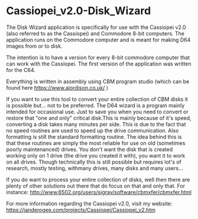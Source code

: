 # Cassiopei_v2.0-Disk_Wizard
The Disk Wizard application is specifically for use with the Cassiopei v2.0 (also referred to as the Cassiopei) and Commodore 8-bit computers. The application runs on the Commodore computer and is meant for making D64 images from or to disk.

The intention is to have a version for every 8-bit commodore computer that can work with the Cassiopei.
The first version of the application was written for the C64.

Everything is written in assembly using CBM program studio (which can be found here https://www.ajordison.co.uk/ )

If you want to use this tool to convert your entire collection of CBM disks it is possible but... not to be preferred.
The D64 wizard is a program mainly intended for occasional use. Just to save you when you need to convert or restore that "one and only" critical disk.This is mainly because of it's speed, converting a disk takes many minutes per side. This is due to the fact that no speed routines are used to speed up the drive communication. Also formatting is still the standard formatting routine. The idea behind this is that these routines are simply the most reliable for use on old (sometimes poorly maintenanced) drives. You don't want the disk that is created working only on 1 drive (the drive you created it with), you want it to work on all drives.
Though technically this is still possible but requires lot's of research, mostly testing, withmany drives, many disks and many users...

If you do want to process your entire collection of disks, well then there are plenty of other solutions out there that do
focus on that and only that. For instance: http://www.6502.org/users/sjgray/software/cbmxfer/cbmxfer.html

For more information regarding the Cassiopei v2.0, visit my website: https://janderogee.com/projects/Cassiopei/Cassiopei_v2.htm

